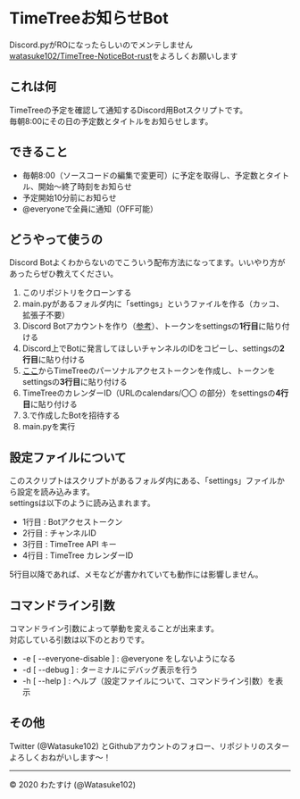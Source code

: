 # TimeTreeお知らせBot
Discord.pyがROになったらしいのでメンテしません  
[watasuke102/TimeTree-NoticeBot-rust](https://github.com/watasuke102/TimeTree-NoticeBot-rust)をよろしくお願いします


## これは何
TimeTreeの予定を確認して通知するDiscord用Botスクリプトです。  
毎朝8:00にその日の予定数とタイトルをお知らせします。


## できること
- 毎朝8:00（ソースコードの編集で変更可）に予定を取得し、予定数とタイトル、開始〜終了時刻をお知らせ
- 予定開始10分前にお知らせ
- @everyoneで全員に通知（OFF可能）


## どうやって使うの
Discord Botよくわからないのでこういう配布方法になってます。いいやり方があったらぜひ教えてください。

1. このリポジトリをクローンする
1. main.pyがあるフォルダ内に「settings」というファイルを作る（カッコ、拡張子不要）
1. Discord Botアカウントを作り（[参考](https://qiita.com/1ntegrale9/items/cb285053f2fa5d0cccdf)）、トークンをsettingsの**1行目**に貼り付ける
1. Discord上でBotに発言してほしいチャンネルのIDをコピーし、settingsの**2行目**に貼り付ける
1. [ここ](https://timetreeapp.com/personal_access_tokens)からTimeTreeのパーソナルアクセストークンを作成し、トークンをsettingsの**3行目**に貼り付ける
1. TimeTreeのカレンダーID（URLのcalendars/〇〇 の部分）をsettingsの**4行目**に貼り付ける
1. 3.で作成したBotを招待する
1. main.pyを実行


## 設定ファイルについて
このスクリプトはスクリプトがあるフォルダ内にある、「settings」ファイルから設定を読み込みます。  
settingsは以下のように読み込まれます。

- 1行目 : Botアクセストークン
- 2行目 : チャンネルID
- 3行目 : TimeTree API キー
- 4行目 : TimeTree カレンダーID

5行目以降であれば、メモなどが書かれていても動作には影響しません。  


## コマンドライン引数
コマンドライン引数によって挙動を変えることが出来ます。  
対応している引数は以下のとおりです。
- -e [ --everyone-disable ] : @everyone をしないようになる
- -d [ --debug ]            : ターミナルにデバッグ表示を行う
- -h [ --help ]             : ヘルプ（設定ファイルについて、コマンドライン引数）を表示


## その他
Twitter (@Watasuke102) とGithubアカウントのフォロー、リポジトリのスターよろしくおねがいします〜！


---
© 2020 わたすけ (@Watasuke102)
